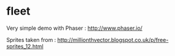 # fleet

Very simple demo with Phaser : http://www.phaser.io/

Sprites taken from : http://millionthvector.blogspot.co.uk/p/free-sprites_12.html

